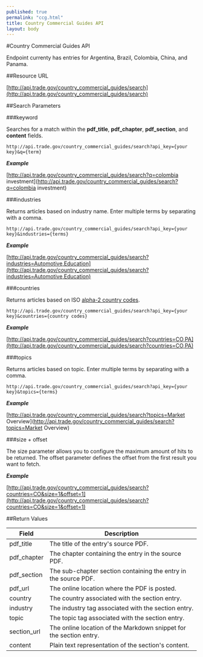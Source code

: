 ```yaml
---
published: true
permalink: "ccg.html"
title: Country Commercial Guides API
layout: body
---
```


#Country Commercial Guides API

Endpoint currenty has entries for Argentina, Brazil, Colombia, China, and Panama.

##Resource URL

[http://api.trade.gov/country_commercial_guides/search](http://api.trade.gov/country_commercial_guides/search)


##Search Parameters

###keyword

Searches for a match within the **pdf_title**, **pdf_chapter**, **pdf_section**, and **content** fields.

    http://api.trade.gov/country_commercial_guides/search?api_key={your key}&q={term}

**_Example_**

[http://api.trade.gov/country_commercial_guides/search?q=colombia investment](http://api.trade.gov/country_commercial_guides/search?q=colombia investment)


###industries

Returns articles based on industry name.  Enter multiple terms by separating with a comma.

    http://api.trade.gov/country_commercial_guides/search?api_key={your key}&industries={terms}

**_Example_**

[http://api.trade.gov/country_commercial_guides/search?industries=Automotive,Education](http://api.trade.gov/country_commercial_guides/search?industries=Automotive,Education)


###countries

Returns articles based on ISO [alpha-2 country codes](http://www.iso.org/iso/home/standards/country_codes/country_names_and_code_elements.htm).

    http://api.trade.gov/country_commercial_guides/search?api_key={your key}&countries={country codes}

**_Example_**

[http://api.trade.gov/country_commercial_guides/search?countries=CO,PA](http://api.trade.gov/country_commercial_guides/search?countries=CO,PA)


###topics

Returns articles based on topic.  Enter multiple terms by separating with a comma.

    http://api.trade.gov/country_commercial_guides/search?api_key={your key}&topics={terms}

**_Example_**

[http://api.trade.gov/country_commercial_guides/search?topics=Market Overview](http://api.trade.gov/country_commercial_guides/search?topics=Market Overview)


###size + offset

The size parameter allows you to configure the maximum amount of hits to be returned. The offset parameter defines the offset from the first result you want to fetch.

**_Example_**

[http://api.trade.gov/country_commercial_guides/search?countries=CO&size=1&offset=1](http://api.trade.gov/country_commercial_guides/search?countries=CO&size=1&offset=1)


##Return Values

| Field              | Description                             |
| ------------------ | --------------------------------------- |
| pdf_title                 | The title of the entry's source PDF.           |
| pdf_chapter        	 | The chapter containing the entry in the source PDF. |
| pdf_section             | The sub-chapter section containing the entry in the source PDF. |
| pdf_url       | The online location where the PDF is posted.  |
| country          | The country associated with the section entry.  |
| industry          | The industry tag associated with the section entry.         |
| topic             | The topic tag associated with the section entry.    |
| section_url          | The online location of the Markdown snippet for the section entry.  |
| content           | Plain text representation of the section's content.  |